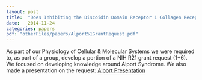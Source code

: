 ```yaml
---
layout: post
title:  "Does Inhibiting the Discoidin Domain Receptor 1 Collagen Receptor Prevent Renal Fibrosis Due to Alport Syndrome?"
date:   2014-11-24
categories: papers
pdf: "otherFiles/papers/Alport51GrantRequest.pdf"
---
```

As part of our Physiology of Cellular & Molecular Systems we were required to, as part of a group, develop a portion of a NIH R21 grant request (1+6). We focused on developing knowledge around Alport Syndrome. We also made a presentation on the request: [Alport Presentation](https://onedrive.live.com/redir?resid=5081E31F30D8F168!378672&authkey=!ADpYESVmlifC1ZY&ithint=file%2cpptx)
